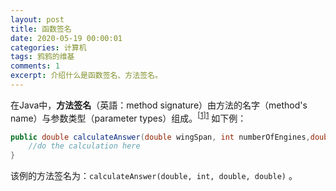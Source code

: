 ```yaml
---
layout: post
title: 函数签名
date: 2020-05-19 00:00:01
categories: 计算机
tags: 鸦鸦的维基
comments: 1
excerpt: 介绍什么是函数签名、方法签名。
---
```


在Java中，**方法签名**（英語：method signature）由方法的名字（method's name）与参数类型（parameter types）组成。<sup>[[1]][1]</sup> 如下例：

```java
public double calculateAnswer(double wingSpan, int numberOfEngines,double length, double grossTons) {
    //do the calculation here
}
```

该例的方法签名为：`calculateAnswer(double, int, double, double)` 。

[1]: https://docs.oracle.com/javase/tutorial/java/javaOO/methods.html  "Oracle文档 - Defining Methods"